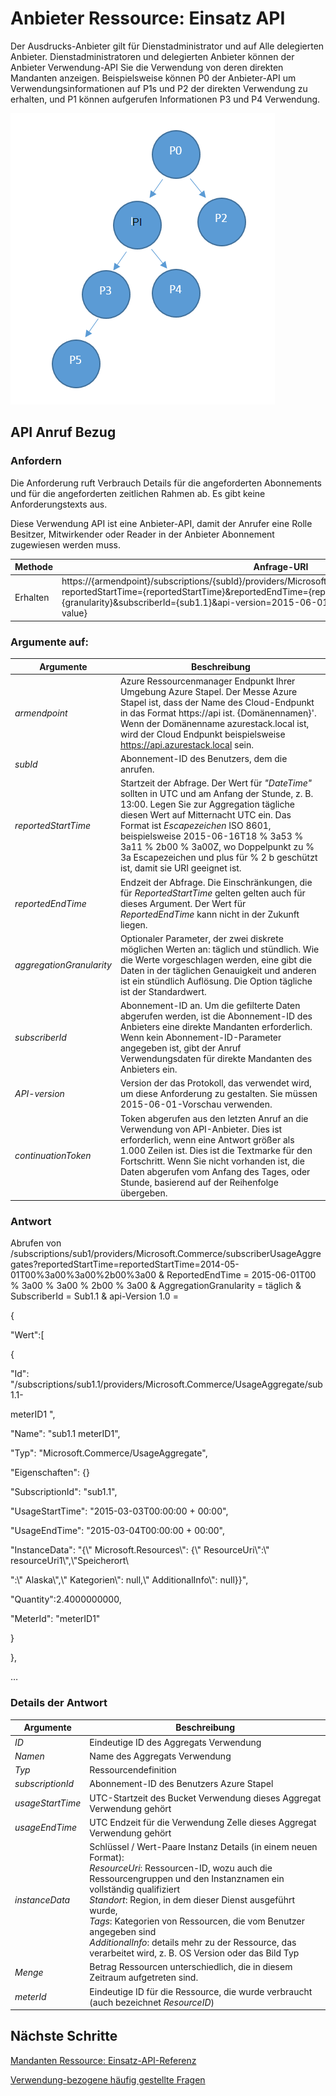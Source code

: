 <properties
    pageTitle="Anbieter Ressource: Einsatz API | Microsoft Azure"
    description="Referenz für Ressource: Einsatz API, die Verwendungsinformationen Azure Stapel abrufen."
    services="azure-stack"
    documentationCenter=""
    authors="AlfredoPizzirani"
    manager="byronr"
    editor=""/>

<tags
    ms.service="azure-stack"
    ms.workload="na"
    ms.tgt_pltfrm="na"
    ms.devlang="na"
    ms.topic="article"
    ms.date="10/18/2016"
    ms.author="alfredop"/>

# <a name="provider-resource-usage-api"></a>Anbieter Ressource: Einsatz API

Der Ausdrucks-Anbieter gilt für Dienstadministrator und auf Alle delegierten Anbieter. Dienstadministratoren und delegierten Anbieter können der Anbieter Verwendung-API Sie die Verwendung von deren direkten Mandanten anzeigen. Beispielsweise können P0 der Anbieter-API um Verwendungsinformationen auf P1s und P2 der direkten Verwendung zu erhalten, und P1 können aufgerufen Informationen P3 und P4 Verwendung.

![Konzeptionelle Modell der Anbieterhierarchie](media/azure-stack-provider-resource-api/image1.png)


## <a name="api-call-reference"></a>API Anruf Bezug

### <a name="request"></a>Anfordern

Die Anforderung ruft Verbrauch Details für die angeforderten Abonnements und für die angeforderten zeitlichen Rahmen ab. Es gibt keine Anforderungstexts aus.

Diese Verwendung API ist eine Anbieter-API, damit der Anrufer eine Rolle Besitzer, Mitwirkender oder Reader in der Anbieter Abonnement zugewiesen werden muss.

| **Methode**  | **Anfrage-URI** |
| ------------ | ------------------------------------------------------------------------------------------------------------------------------------------------------------------------------------------------------------------------------------------------------------------------------------------------------ |
|  Erhalten        | https://{armendpoint}/subscriptions/{subId}/providers/Microsoft.Commerce/subscriberUsageAggregates?reportedStartTime={reportedStartTime}&reportedEndTime={reportedEndTime}&aggregationGranularity={granularity}&subscriberId={sub1.1}&api-version=2015-06-01-preview&continuationToken={token-value} |

### <a name="arguments"></a>Argumente auf:

| **Argumente**              | **Beschreibung** |
| -------------------------- | --------------------------------------------------------------------------------------------------------------------------------------------------------------------------------------------------------------------------------------------------------------------------------------------------------------------------------------------------------- |
| *armendpoint*             | Azure Ressourcenmanager Endpunkt Ihrer Umgebung Azure Stapel. Der Messe Azure Stapel ist, dass der Name des Cloud-Endpunkt in das Format https://api ist. {Domänennamen}'. Wenn der Domänenname azurestack.local ist, wird der Cloud Endpunkt beispielsweise https://api.azurestack.local sein. |
| *subId*                   | Abonnement-ID des Benutzers, dem die anrufen. |
| *reportedStartTime*       | Startzeit der Abfrage. Der Wert für *"DateTime"* sollten in UTC und am Anfang der Stunde, z. B. 13:00. Legen Sie zur Aggregation tägliche diesen Wert auf Mitternacht UTC ein. Das Format ist *Escapezeichen* ISO 8601, beispielsweise 2015-06-16T18 % 3a53 % 3a11 % 2b00 % 3a00Z, wo Doppelpunkt zu % 3a Escapezeichen und plus für % 2 b geschützt ist, damit sie URI geeignet ist. |
| *reportedEndTime*         | Endzeit der Abfrage. Die Einschränkungen, die für *ReportedStartTime* gelten gelten auch für dieses Argument. Der Wert für *ReportedEndTime* kann nicht in der Zukunft liegen. |
| *aggregationGranularity*  | Optionaler Parameter, der zwei diskrete möglichen Werten an: täglich und stündlich. Wie die Werte vorgeschlagen werden, eine gibt die Daten in der täglichen Genauigkeit und anderen ist ein stündlich Auflösung. Die Option tägliche ist der Standardwert. |
| *subscriberId*            | Abonnement-ID an. Um die gefilterte Daten abgerufen werden, ist die Abonnement-ID des Anbieters eine direkte Mandanten erforderlich. Wenn kein Abonnement-ID-Parameter angegeben ist, gibt der Anruf Verwendungsdaten für direkte Mandanten des Anbieters ein. |
| *API-version*             | Version der das Protokoll, das verwendet wird, um diese Anforderung zu gestalten. Sie müssen 2015-06-01-Vorschau verwenden. |
| *continuationToken*       | Token abgerufen aus den letzten Anruf an die Verwendung von API-Anbieter. Dies ist erforderlich, wenn eine Antwort größer als 1.000 Zeilen ist. Dies ist die Textmarke für den Fortschritt. Wenn Sie nicht vorhanden ist, die Daten abgerufen vom Anfang des Tages, oder Stunde, basierend auf der Reihenfolge übergeben. |



### <a name="response"></a>Antwort

Abrufen von /subscriptions/sub1/providers/Microsoft.Commerce/subscriberUsageAggregates?reportedStartTime=reportedStartTime=2014-05-01T00%3a00%3a00%2b00%3a00 & ReportedEndTime = 2015-06-01T00 % 3a00 % 3a00 % 2b00 % 3a00 & AggregationGranularity = täglich & SubscriberId = Sub1.1 & api-Version 1.0 =

{

"Wert":\[

{

"Id": "/subscriptions/sub1.1/providers/Microsoft.Commerce/UsageAggregate/sub1.1-

meterID1 ",

"Name": "sub1.1 meterID1",

"Typ": "Microsoft.Commerce/UsageAggregate",

"Eigenschaften": {}

"SubscriptionId": "sub1.1",

"UsageStartTime": "2015-03-03T00:00:00 + 00:00",

"UsageEndTime": "2015-03-04T00:00:00 + 00:00",

"InstanceData": "{\\" Microsoft.Resources\\": {\\" ResourceUri\\":\\" resourceUri1\\",\\"Speicherort\\

":\\" Alaska\\",\\" Kategorien\\": null,\\" AdditionalInfo\\": null}}",

"Quantity":2.4000000000,

"MeterId": "meterID1"

}

},

…

### <a name="response-details"></a>Details der Antwort


| **Argumente**       | **Beschreibung**
| ------------------ | ------------------------------------------------------------------------------------------------------------- |
| *ID*               | Eindeutige ID des Aggregats Verwendung
| *Namen*             | Name des Aggregats Verwendung
| *Typ*             | Ressourcendefinition
| *subscriptionId*   | Abonnement-ID des Benutzers Azure Stapel
| *usageStartTime*   | UTC-Startzeit des Bucket Verwendung dieses Aggregat Verwendung gehört
| *usageEndTime*     | UTC Endzeit für die Verwendung Zelle dieses Aggregat Verwendung gehört
| *instanceData*     | Schlüssel / Wert-Paare Instanz Details (in einem neuen Format):<br> *ResourceUri*: Ressourcen-ID, wozu auch die Ressourcengruppen und den Instanznamen ein vollständig qualifiziert <br> *Standort*: Region, in dem dieser Dienst ausgeführt wurde, <br> *Tags*: Kategorien von Ressourcen, die vom Benutzer angegeben sind <br> *AdditionalInfo*: details mehr zu der Ressource, das verarbeitet wird, z. B. OS Version oder das Bild Typ |
| *Menge*         | Betrag Ressourcen unterschiedlich, die in diesem Zeitraum aufgetreten sind. |
| *meterId*          | Eindeutige ID für die Ressource, die wurde verbraucht (auch bezeichnet *ResourceID*) |

## <a name="next-steps"></a>Nächste Schritte

[Mandanten Ressource: Einsatz-API-Referenz](azure-stack-tenant-resource-usage-api.md)

[Verwendung-bezogene häufig gestellte Fragen](azure-stack-usage-related-faq.md)
